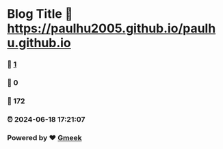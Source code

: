 # Blog Title :link: https://paulhu2005.github.io/paulhu.github.io 
### :page_facing_up: [1](https://paulhu2005.github.io/paulhu.github.io/tag.html) 
### :speech_balloon: 0 
### :hibiscus: 172 
### :alarm_clock: 2024-06-18 17:21:07 
### Powered by :heart: [Gmeek](https://github.com/Meekdai/Gmeek)
